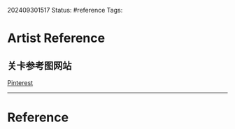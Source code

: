 202409301517
Status: #reference
Tags:
# Artist Reference
## 关卡参考图网站
[Pinterest](https://www.pinterest.com/)

---
# Reference